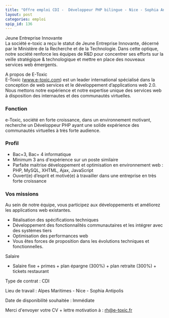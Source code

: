 ```yaml
---
title: "Offre emploi CDI -  Développeur PHP bilingue - Nice - Sophia Antipolis"
layout: post
categories: emploi
spip_id: 136
---
```

<p class="chapo">
Jeune Entreprise Innovante<br>
La société e-toxic a reçu le statut de Jeune Entreprise Innovante, décerné par le Ministère de la Recherche et de la Technologie.  Dans cette optique, notre société renforce les équipes de  R&amp;D pour  concentrer ses efforts sur la veille stratégique &amp; technologique et mettre en place des nouveaux services web émergents.
</p>

A propos de E-Toxic<br> 
E-Toxic (www.e-toxic.com)  est un leader international spécialisé dans la conception de web services et le développement d’applications web 2.0. Nous mettons notre expérience et notre expertise unique des services web à disposition des internautes et des communautés virtuelles.

### Fonction ###
e-Toxic, société en forte croissance, dans un environnement motivant, recherche un Développeur PHP  ayant une solide expérience des communautés virtuelles à très forte audience.

### Profil ### 
* Bac+3, Bac+ 4 informatique
* Minimum 3 ans d'expérience sur un poste similaire 
* Parfaite maitrise développement et optimisation en environnement web : PHP, MySQL, XHTML, Ajax, JavaScript
* Ouvert(e) d’esprit et motivé(e) à travailler dans une entreprise en très forte croissance

### Vos missions ###
Au sein de notre équipe, vous participez aux développements et améliorez les applications web existantes.

* Réalisation des spécifications techniques
* Développement des fonctionnalités communautaires et les intégrer avec des systèmes tiers
* Optimisation des performances web
* Vous êtes forces de proposition dans les évolutions techniques et fonctionnelles.

Salaire<br> 
* Salaire fixe + primes + plan épargne (300%) +  plan retraite (300%) +  tickets restaurant

Type de contrat : CDI 

Lieu de travail : Alpes Maritimes - Nice - Sophia Antipolis 

Date de disponibilité souhaitée : Immédiate

Merci d'envoyer votre CV + lettre motivation à : rh@e-toxic.fr

